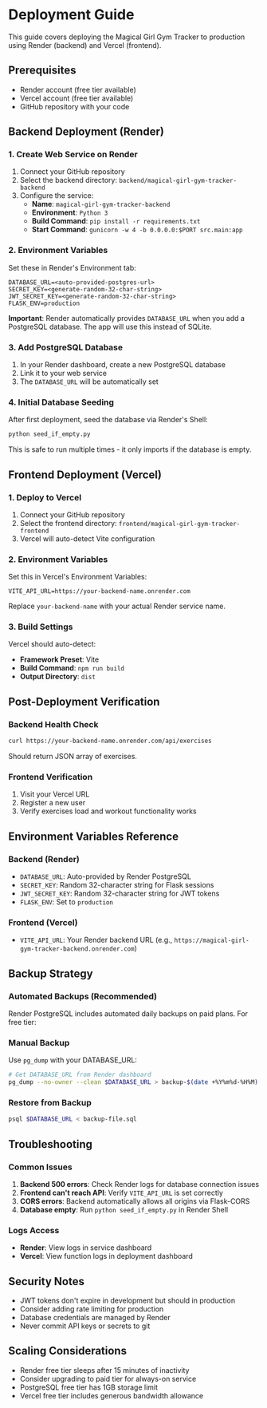 # Deployment Guide

This guide covers deploying the Magical Girl Gym Tracker to production using Render (backend) and Vercel (frontend).

## Prerequisites

- Render account (free tier available)
- Vercel account (free tier available)
- GitHub repository with your code

## Backend Deployment (Render)

### 1. Create Web Service on Render

1. Connect your GitHub repository
2. Select the backend directory: `backend/magical-girl-gym-tracker-backend`
3. Configure the service:
   - **Name**: `magical-girl-gym-tracker-backend`
   - **Environment**: `Python 3`
   - **Build Command**: `pip install -r requirements.txt`
   - **Start Command**: `gunicorn -w 4 -b 0.0.0.0:$PORT src.main:app`

### 2. Environment Variables

Set these in Render's Environment tab:

```
DATABASE_URL=<auto-provided-postgres-url>
SECRET_KEY=<generate-random-32-char-string>
JWT_SECRET_KEY=<generate-random-32-char-string>
FLASK_ENV=production
```

**Important**: Render automatically provides `DATABASE_URL` when you add a PostgreSQL database. The app will use this instead of SQLite.

### 3. Add PostgreSQL Database

1. In your Render dashboard, create a new PostgreSQL database
2. Link it to your web service
3. The `DATABASE_URL` will be automatically set

### 4. Initial Database Seeding

After first deployment, seed the database via Render's Shell:

```bash
python seed_if_empty.py
```

This is safe to run multiple times - it only imports if the database is empty.

## Frontend Deployment (Vercel)

### 1. Deploy to Vercel

1. Connect your GitHub repository
2. Select the frontend directory: `frontend/magical-girl-gym-tracker-frontend`
3. Vercel will auto-detect Vite configuration

### 2. Environment Variables

Set this in Vercel's Environment Variables:

```
VITE_API_URL=https://your-backend-name.onrender.com
```

Replace `your-backend-name` with your actual Render service name.

### 3. Build Settings

Vercel should auto-detect:
- **Framework Preset**: Vite
- **Build Command**: `npm run build`
- **Output Directory**: `dist`

## Post-Deployment Verification

### Backend Health Check

```bash
curl https://your-backend-name.onrender.com/api/exercises
```

Should return JSON array of exercises.

### Frontend Verification

1. Visit your Vercel URL
2. Register a new user
3. Verify exercises load and workout functionality works

## Environment Variables Reference

### Backend (Render)
- `DATABASE_URL`: Auto-provided by Render PostgreSQL
- `SECRET_KEY`: Random 32-character string for Flask sessions
- `JWT_SECRET_KEY`: Random 32-character string for JWT tokens
- `FLASK_ENV`: Set to `production`

### Frontend (Vercel)
- `VITE_API_URL`: Your Render backend URL (e.g., `https://magical-girl-gym-tracker-backend.onrender.com`)

## Backup Strategy

### Automated Backups (Recommended)

Render PostgreSQL includes automated daily backups on paid plans. For free tier:

### Manual Backup

Use `pg_dump` with your DATABASE_URL:

```bash
# Get DATABASE_URL from Render dashboard
pg_dump --no-owner --clean $DATABASE_URL > backup-$(date +%Y%m%d-%H%M).sql
```

### Restore from Backup

```bash
psql $DATABASE_URL < backup-file.sql
```

## Troubleshooting

### Common Issues

1. **Backend 500 errors**: Check Render logs for database connection issues
2. **Frontend can't reach API**: Verify `VITE_API_URL` is set correctly
3. **CORS errors**: Backend automatically allows all origins via Flask-CORS
4. **Database empty**: Run `python seed_if_empty.py` in Render Shell

### Logs Access

- **Render**: View logs in service dashboard
- **Vercel**: View function logs in deployment dashboard

## Security Notes

- JWT tokens don't expire in development but should in production
- Consider adding rate limiting for production
- Database credentials are managed by Render
- Never commit API keys or secrets to git

## Scaling Considerations

- Render free tier sleeps after 15 minutes of inactivity
- Consider upgrading to paid tier for always-on service
- PostgreSQL free tier has 1GB storage limit
- Vercel free tier includes generous bandwidth allowance
